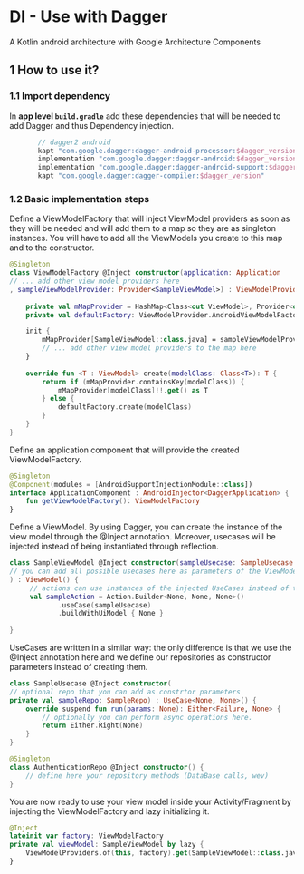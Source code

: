 # DI - Use with Dagger
A Kotlin android architecture with Google Architecture Components

## 1 How to use it?

### 1.1 Import dependency

In **app level `build.gradle`** add these dependencies that will be needed to add Dagger and thus Dependency injection.
```gradle
       // dagger2 android
       kapt "com.google.dagger:dagger-android-processor:$dagger_version"
       implementation "com.google.dagger:dagger-android:$dagger_version"
       implementation "com.google.dagger:dagger-android-support:$dagger_version"
       kapt "com.google.dagger:dagger-compiler:$dagger_version"
```
### 1.2 Basic implementation steps
Define a ViewModelFactory that will inject ViewModel providers as soon as they will be needed and will add them to a map so they are as singleton instances. You will have to add all the ViewModels you create to this map and to the constructor.
```kotlin
@Singleton
class ViewModelFactory @Inject constructor(application: Application
// ... add other view model providers here
, sampleViewModelProvider: Provider<SampleViewModel>) : ViewModelProvider.Factory {
    
    private val mMapProvider = HashMap<Class<out ViewModel>, Provider<out ViewModel>>()
    private val defaultFactory: ViewModelProvider.AndroidViewModelFactory = ViewModelProvider.AndroidViewModelFactory.getInstance(application)

    init {
        mMapProvider[SampleViewModel::class.java] = sampleViewModelProvider
        // ... add other view model providers to the map here
    }
    
    override fun <T : ViewModel> create(modelClass: Class<T>): T {
        return if (mMapProvider.containsKey(modelClass)) {
            mMapProvider[modelClass]!!.get() as T
        } else {
            defaultFactory.create(modelClass)
        }
    }
}
```

Define an application component that will provide the created ViewModelFactory.
```kotlin
@Singleton
@Component(modules = [AndroidSupportInjectionModule::class])
interface ApplicationComponent : AndroidInjector<DaggerApplication> {
    fun getViewModelFactory(): ViewModelFactory
}
```

Define a ViewModel. By using Dagger, you can create the instance of the view model through the @Inject annotation. Moreover, usecases will be injected instead of being instantiated through reflection.

```kotlin
class SampleViewModel @Inject constructor(sampleUsecase: SampleUsecase
// you can add all possible usecases here as parameters of the ViewModel
) : ViewModel() {
     // actions can use instances of the injected UseCases instead of the class
     val sampleAction = Action.Builder<None, None, None>()
            .useCase(sampleUsecase)
            .buildWithUiModel { None }
    
}
```

UseCases are written in a similar way: the only difference is that we use the @Inject annotation here and we define our repositories as constructor parameters instead of creating them.
```kotlin
class SampleUsecase @Inject constructor(
// optional repo that you can add as constrtor parameters
private val sampleRepo: SampleRepo) : UseCase<None, None>() {
    override suspend fun run(params: None): Either<Failure, None> {
        // optionally you can perform async operations here.
        return Either.Right(None)
    }
}
```
```kotlin
@Singleton
class AuthenticationRepo @Inject constructor() {
    // define here your repository methods (DataBase calls, wev)
}
```

You are now ready to use your view model inside your Activity/Fragment by injecting the ViewModelFactory and lazy initializing it.
```kotlin
@Inject
lateinit var factory: ViewModelFactory
private val viewModel: SampleViewModel by lazy {
    ViewModelProviders.of(this, factory).get(SampleViewModel::class.java)
}
```
